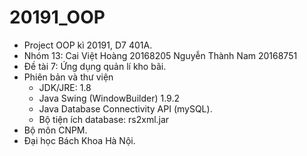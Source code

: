 # 20191_OOP
- Project OOP kì 20191, D7 401A.
- Nhóm 13:
	Cai Việt Hoàng 20168205
	Nguyễn Thành Nam 20168751
- Đề tài 7: Ứng dụng quản lí kho bãi.
- Phiên bản và thư viện
	+ JDK/JRE: 1.8
	+ Java Swing (WindowBuilder) 1.9.2
	+ Java Database Connectivity API (mySQL).
	+ Bộ tiện ích database: rs2xml.jar
- Bộ môn CNPM.
- Đại học Bách Khoa Hà Nội.